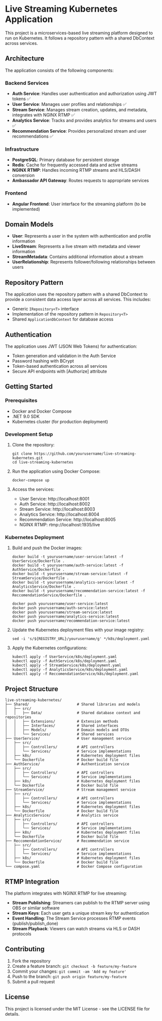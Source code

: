 # Live Streaming Kubernetes Application

This project is a microservices-based live streaming platform designed to run on Kubernetes. It follows a repository pattern with a shared DbContext across services.

## Architecture

The application consists of the following components:

### Backend Services

- **Auth Service**: Handles user authentication and authorization using JWT tokens ✅
- **User Service**: Manages user profiles and relationships ✅
- **Stream Service**: Manages stream creation, updates, and metadata, integrates with NGINX RTMP ✅
- **Analytics Service**: Tracks and provides analytics for streams and users ✅
- **Recommendation Service**: Provides personalized stream and user recommendations ✅

### Infrastructure

- **PostgreSQL**: Primary database for persistent storage
- **Redis**: Cache for frequently accessed data and active streams
- **NGINX RTMP**: Handles incoming RTMP streams and HLS/DASH conversion
- **Ambassador API Gateway**: Routes requests to appropriate services

### Frontend

- **Angular Frontend**: User interface for the streaming platform (to be implemented)

## Domain Models

- **User**: Represents a user in the system with authentication and profile information
- **LiveStream**: Represents a live stream with metadata and viewer information
- **StreamMetadata**: Contains additional information about a stream
- **UserRelationship**: Represents follower/following relationships between users

## Repository Pattern

The application uses the repository pattern with a shared DbContext to provide a consistent data access layer across all services. This includes:

- Generic `IRepository<T>` interface
- Implementation of the repository pattern in `Repository<T>`
- Shared `ApplicationDbContext` for database access

## Authentication

The application uses JWT (JSON Web Tokens) for authentication:

- Token generation and validation in the Auth Service
- Password hashing with BCrypt
- Token-based authentication across all services
- Secure API endpoints with [Authorize] attribute

## Getting Started

### Prerequisites

- Docker and Docker Compose
- .NET 9.0 SDK
- Kubernetes cluster (for production deployment)

### Development Setup

1. Clone the repository:
   ```
   git clone https://github.com/yourusername/live-streaming-kubernetes.git
   cd live-streaming-kubernetes
   ```

2. Run the application using Docker Compose:
   ```
   docker-compose up
   ```

3. Access the services:
   - User Service: http://localhost:8001
   - Auth Service: http://localhost:8002
   - Stream Service: http://localhost:8003
   - Analytics Service: http://localhost:8004
   - Recommendation Service: http://localhost:8005
   - NGINX RTMP: rtmp://localhost:1935/live

### Kubernetes Deployment

1. Build and push the Docker images:
   ```
   docker build -t yourusername/user-service:latest -f UserService/Dockerfile .
   docker build -t yourusername/auth-service:latest -f AuthService/Dockerfile .
   docker build -t yourusername/stream-service:latest -f StreamService/Dockerfile .
   docker build -t yourusername/analytics-service:latest -f AnalyticsService/Dockerfile .
   docker build -t yourusername/recommendation-service:latest -f ReccomendationService/Dockerfile .
   
   docker push yourusername/user-service:latest
   docker push yourusername/auth-service:latest
   docker push yourusername/stream-service:latest
   docker push yourusername/analytics-service:latest
   docker push yourusername/recommendation-service:latest
   ```

2. Update the Kubernetes deployment files with your image registry:
   ```
   sed -i 's/${REGISTRY_URL}/yourusername/g' */k8s/deployment.yaml
   ```

3. Apply the Kubernetes configurations:
   ```
   kubectl apply -f UserService/k8s/deployment.yaml
   kubectl apply -f AuthService/k8s/deployment.yaml
   kubectl apply -f StreamService/k8s/deployment.yaml
   kubectl apply -f AnalyticsService/k8s/deployment.yaml
   kubectl apply -f ReccomendationService/k8s/deployment.yaml
   ```

## Project Structure

```
live-streaming-kubernetes/
├── Shared/                      # Shared libraries and models
│   ├── src/
│   │   ├── Data/                # Shared database context and repositories
│   │   ├── Extensions/          # Extension methods
│   │   ├── Interfaces/          # Shared interfaces
│   │   ├── Models/              # Domain models and DTOs
│   │   └── Services/            # Shared services
├── UserService/                 # User management service
│   ├── src/
│   │   ├── Controllers/         # API controllers
│   │   └── Services/            # Service implementations
│   ├── k8s/                     # Kubernetes deployment files
│   └── Dockerfile               # Docker build file
├── AuthService/                 # Authentication service
│   ├── src/
│   │   ├── Controllers/         # API controllers
│   │   └── Services/            # Service implementations
│   ├── k8s/                     # Kubernetes deployment files
│   └── Dockerfile               # Docker build file
├── StreamService/               # Stream management service
│   ├── src/
│   │   ├── Controllers/         # API controllers
│   │   └── Services/            # Service implementations
│   ├── k8s/                     # Kubernetes deployment files
│   └── Dockerfile               # Docker build file
├── AnalyticsService/            # Analytics service
│   ├── src/
│   │   ├── Controllers/         # API controllers
│   │   └── Services/            # Service implementations
│   ├── k8s/                     # Kubernetes deployment files
│   └── Dockerfile               # Docker build file
├── ReccomendationService/       # Recommendation service
│   ├── src/
│   │   ├── Controllers/         # API controllers
│   │   └── Services/            # Service implementations
│   ├── k8s/                     # Kubernetes deployment files
│   └── Dockerfile               # Docker build file
└── compose.yaml                 # Docker Compose configuration
```

## RTMP Integration

The platform integrates with NGINX RTMP for live streaming:

- **Stream Publishing**: Streamers can publish to the RTMP server using OBS or similar software
- **Stream Keys**: Each user gets a unique stream key for authentication
- **Event Handling**: The Stream Service processes RTMP events (publish/publish_done)
- **Stream Playback**: Viewers can watch streams via HLS or DASH protocols

## Contributing

1. Fork the repository
2. Create a feature branch: `git checkout -b feature/my-feature`
3. Commit your changes: `git commit -am 'Add my feature'`
4. Push to the branch: `git push origin feature/my-feature`
5. Submit a pull request

## License

This project is licensed under the MIT License - see the LICENSE file for details.
